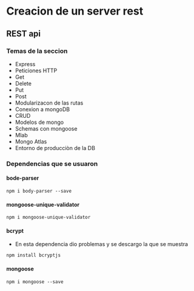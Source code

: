 # Creacion de un server rest
## REST api

### Temas de la seccion


- Express
- Peticiones HTTP
- Get
- Delete
- Put
- Post
- Modularizacon de las rutas
- Conexion a mongoDB
- CRUD
- Modelos de mongo
- Schemas con mongoose
- Mlab
- Mongo Atlas
- Entorno de producciòn de la DB


### Dependencias que se usuaron

#### bode-parser

``` 
npm i body-parser --save
```

#### mongoose-unique-validator 

```
npm i mongoose-unique-validator
```

#### bcrypt

- En esta dependencia dio problemas y se descargo la que se muestra

``` 
npm install bcryptjs
```

#### mongoose 

``` 
npm i mongoose --save
```
